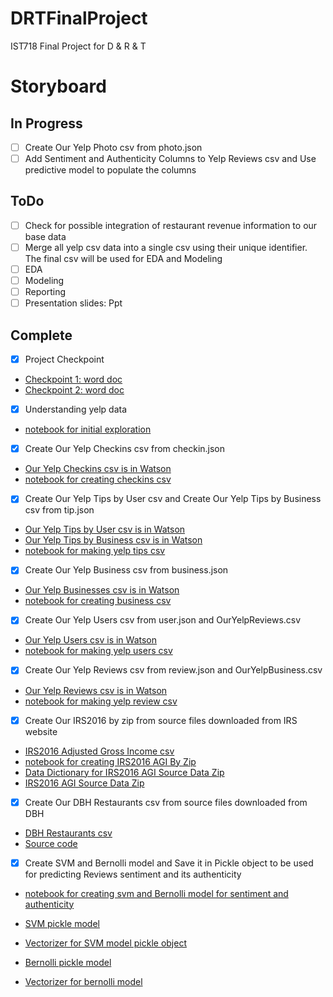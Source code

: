 # DRTFinalProject
IST718 Final Project for D &amp; R &amp; T
# Storyboard
## In Progress
- [ ] Create Our Yelp Photo csv from photo.json
- [ ] Add Sentiment and Authenticity Columns  to Yelp Reviews csv and Use predictive model to populate the columns

## ToDo
- [ ] Check for possible integration of restaurant revenue information to our base data
- [ ] Merge all yelp csv data into a single csv using their unique identifier. The final csv will  be used for EDA and Modeling
- [ ] EDA
- [ ] Modeling
- [ ] Reporting     
- [ ] Presentation slides: Ppt
## Complete
- [X] Project Checkpoint
* [Checkpoint 1: word doc](https://github.com/richpatanalytics/DRTFinalProject/blob/master/Paterson_.Week5ProjectCheckIn.docx)
* [Checkpoint 2: word doc](https://github.com/richpatanalytics/DRTFinalProject/blob/master/Paterson_.Week7ProjectCheckIn.docx)
       
- [x] Understanding yelp data
* [notebook for initial exploration](https://github.com/richpatanalytics/DRTFinalProject/blob/master/DescribeYelpData.ipynb)

- [x] Create Our Yelp Checkins csv from checkin.json
* [Our Yelp Checkins csv is in Watson](https://dataplatform.cloud.ibm.com/projects/d24d039e-b23d-44d8-9c5c-a3ac98951474/assets?context=wdp)
* [notebook for creating checkins csv](https://github.com/richpatanalytics/DRTFinalProject/blob/master/MakeOurYelpCheckins.ipynb)

- [x] Create Our Yelp Tips by User csv and Create Our Yelp Tips by Business csv from tip.json
* [Our Yelp Tips by User csv is in Watson](https://dataplatform.cloud.ibm.com/projects/d24d039e-b23d-44d8-9c5c-a3ac98951474/assets?context=wdp)
* [Our Yelp Tips by Business csv is in Watson](https://dataplatform.cloud.ibm.com/projects/d24d039e-b23d-44d8-9c5c-a3ac98951474/assets?context=wdp)
* [notebook for making yelp tips csv](https://github.com/richpatanalytics/DRTFinalProject/blob/master/MakeOurYelpTips.ipynb)
      
- [x] Create Our Yelp Business csv from business.json
* [Our Yelp Businesses csv is in Watson](https://dataplatform.cloud.ibm.com/projects/d24d039e-b23d-44d8-9c5c-a3ac98951474/assets?context=wdp)
* [notebook for creating business csv](https://github.com/richpatanalytics/DRTFinalProject/blob/master/MakeOurYelpBusinesses.ipynb)
       
- [x] Create Our Yelp Users csv from user.json and OurYelpReviews.csv
* [Our Yelp Users csv is in Watson](https://dataplatform.cloud.ibm.com/projects/d24d039e-b23d-44d8-9c5c-a3ac98951474/assets?context=wdp)
* [notebook for making yelp users csv](https://github.com/richpatanalytics/DRTFinalProject/blob/master/MakeOurYelpUsers.ipynb)
       
- [x] Create Our Yelp Reviews csv from review.json and OurYelpBusiness.csv
* [Our Yelp Reviews csv is in Watson](https://dataplatform.cloud.ibm.com/projects/d24d039e-b23d-44d8-9c5c-a3ac98951474/assets?context=wdp)
* [notebook for making yelp review csv](https://github.com/richpatanalytics/DRTFinalProject/blob/master/MakeOurYelpReviews.ipynb)
       
- [x] Create Our IRS2016 by zip from source files downloaded from IRS website
* [IRS2016 Adjusted Gross Income csv](https://github.com/richpatanalytics/DRTFinalProject/blob/master/ourIRS2016byzip.csv)
* [notebook for creating IRS2016 AGI By Zip](https://github.com/richpatanalytics/DRTFinalProject/blob/master/MakeOurIRS2016Data.ipynb)
* [Data Dictionary for IRS2016 AGI Source Data Zip](https://github.com/richpatanalytics/DRTFinalProject/blob/master/16zpdoc.doc)
* [IRS2016 AGI Source Data Zip](https://github.com/richpatanalytics/DRTFinalProject/blob/master/16zpallnoagi.csv)

- [x] Create Our DBH Restaurants csv from source files downloaded from DBH
* [DBH Restaurants csv](https://github.com/richpatanalytics/DRTFinalProject/blob/master/DBHRestaurants.csv)
* [Source code](https://github.com/richpatanalytics/DRTFinalProject/blob/master/MakeOurDBHRestaurantData.rmd)  
       
- [x] Create SVM and Bernolli model and Save it in Pickle object to be used for predicting Reviews sentiment and its authenticity
* [notebook for creating svm and Bernolli model for sentiment and authenticity](https://github.com/richpatanalytics/DRTFinalProject/blob/master/DRT_Reviews_Model_SVM_BNB.ipynb)
* [SVM pickle model](https://github.com/richpatanalytics/DRTFinalProject/blob/master/SVM-model-for-sentiment-classification-in-reviews.sav)
      
* [Vectorizer for SVM model pickle object](https://github.com/richpatanalytics/DRTFinalProject/blob/master/SVM-model-for-sentiment-classification-in-review-vectorizer.sav)
      
* [Bernolli pickle model](https://github.com/richpatanalytics/DRTFinalProject/blob/master/BNB-model-for-lie-detection-in-reviews.sav)
      
* [Vectorizer for bernolli model](https://github.com/richpatanalytics/DRTFinalProject/blob/master/BNB-model-for-lie-detection-in-review-vectorizer.sav)
